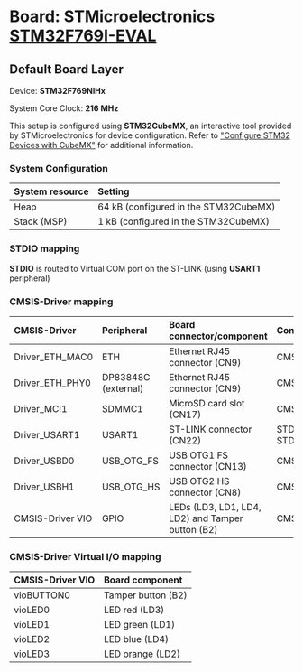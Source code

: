 # Board: STMicroelectronics [STM32F769I-EVAL](https://www.st.com/en/evaluation-tools/stm32f769i-eval.html)

## Default Board Layer

Device: **STM32F769NIHx**

System Core Clock: **216 MHz**

This setup is configured using **STM32CubeMX**, an interactive tool provided by STMicroelectronics for device configuration.
Refer to ["Configure STM32 Devices with CubeMX"](https://open-cmsis-pack.github.io/cmsis-toolbox/CubeMX/) for additional information.

### System Configuration

| System resource       | Setting
|:----------------------|:--------------------------------------
| Heap                  | 64 kB (configured in the STM32CubeMX)
| Stack (MSP)           |  1 kB (configured in the STM32CubeMX)

### STDIO mapping

**STDIO** is routed to Virtual COM port on the ST-LINK (using **USART1** peripheral)

### CMSIS-Driver mapping

| CMSIS-Driver          | Peripheral            | Board connector/component                             | Connection
|:----------------------|:----------------------|:------------------------------------------------------|:------------------------------
| Driver_ETH_MAC0       | ETH                   | Ethernet RJ45 connector (CN9)                         | CMSIS_ETH
| Driver_ETH_PHY0       | DP83848C (external)   | Ethernet RJ45 connector (CN9)                         | CMSIS_ETH
| Driver_MCI1           | SDMMC1                | MicroSD card slot (CN17)                              | CMSIS_MCI
| Driver_USART1         | USART1                | ST-LINK connector (CN22)                              | STDIN, STDOUT, STDERR
| Driver_USBD0          | USB_OTG_FS            | USB OTG1 FS connector (CN13)                          | CMSIS_USB_Device
| Driver_USBH1          | USB_OTG_HS            | USB OTG2 HS connector (CN8)                           | CMSIS_USB_Host
| CMSIS-Driver VIO      | GPIO                  | LEDs (LD3, LD1, LD4, LD2) and Tamper button (B2)      | CMSIS_VIO

### CMSIS-Driver Virtual I/O mapping

| CMSIS-Driver VIO      | Board component
|:----------------------|:--------------------------------------
| vioBUTTON0            | Tamper button (B2)
| vioLED0               | LED red       (LD3)
| vioLED1               | LED green     (LD1)
| vioLED2               | LED blue      (LD4)
| vioLED3               | LED orange    (LD2)
